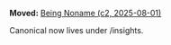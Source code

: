 <!-- status: stub; target: 150+ words -->
<!-- status: stub; target: 150+ words -->
<!-- status: stub; target: 150+ words -->
<!-- status: stub; target: 150+ words -->
<!-- status: stub; target: 150+ words -->
<!-- status: stub; target: 150+ words -->
**Moved:** [Being Noname (c2, 2025-08-01)](./Insight_Story_Being_Noname_c2_20250801.md)

Canonical now lives under /insights.







